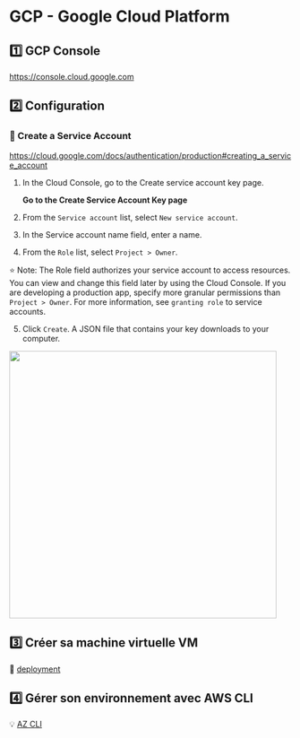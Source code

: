 # GCP - Google Cloud Platform

## :one: GCP Console

https://console.cloud.google.com

## :two: Configuration 

### :pushpin: Create a Service Account

https://cloud.google.com/docs/authentication/production#creating_a_service_account



1. In the Cloud Console, go to the Create service account key page.
    
    **Go to the Create Service Account Key page**
    
2. From the `Service account` list, select `New service account`.

3. In the Service account name field, enter a name.

4. From the `Role` list, select `Project > Owner`.

:star:
Note: The Role field authorizes your service account to access resources. 
You can view and change this field later by using the Cloud Console. 
If you are developing a production app, specify more granular permissions than `Project > Owner`. 
For more information, see `granting role` to service accounts.

5. Click `Create`. A JSON file that contains your key downloads to your computer.


<img src="images/AZSubscription.png" width="477" heigth="326"></img>

## :three: Créer sa machine virtuelle VM

:pushpin: [deployment](deployment)

## :four: Gérer son environnement avec AWS CLI

:bulb: [AZ CLI](cli)




